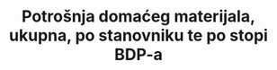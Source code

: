 ---
title: >-
  Potrošnja domaćeg materijala, ukupna, po stanovniku te po stopi BDP-a
permalink: /12-2-2/
sdg_goal: 12
layout: indicator
indicator: 12.2.2
indicator_variable: dmstc_mtrl_cnsmptn_pr_cpt
graph: longitudinal
graph_type_description: Line  graph
graph_status_notes: Graphed
variable_description: null
variable_notes: null
un_designated_tier: '2'
un_custodial_agency: 'UNEP  (Partnering  Agencies:  OECD)'
target_id: '12.2'
has_metadata: true
goal_meta_link: 'http://unstats.un.org/sdgs/files/metadata-compilation/Metadata-Goal-12.pdf'
goal_meta_link_page: 3
indicator_name: >-
  Potrošnja domaćeg materijala, ukupna, po stanovniku te po stopi BDP-a
target: >-
  Do 2030. postići održivo upravljanje i učinkovito korištenje prirodnih resursa.
indicator_definition: >-
  Domaća potrošnja materijala (DMC) je standardni pokazatelj obračuna toka materijala (MFA) i prikazuje očitu potrošnju materijala u nacionalnom gospodarstvu. Izračunava se kao izravni uvoz (IM) materijala plus domaću vađenje (DE) materijala bez izravnog izvoza (EX) materijala izmjerenih u metričkim tonama. DMC mjeri količinu materijala koji se koriste u ekonomskim procesima. Ne uključuje materijale koji mobiliziraju proces domaćeg vađenja, ali ne ulaze u gospodarski proces. DMC se temelji na službenoj ekonomskoj statistici i zahtijeva određeno modeliranje kako bi se izvorni podaci prilagodili metodološkim zahtjevima MVP-a. Računovodstvene norme i računovodstvene metode navedene su u EUROSTAT vodičima za MFA račune u najnovijem izdanju 2013. Računovodstvo MPR-a također je dio središnjeg okvira Sustava okolišnih ekonomskih računa (SEEA).
method_of_computation: >-
  DMC  reports  the  amount  of  materials  that  are  used  that  are  used  in  a  national  economy.  DMC  is  a  territorial  (production  side)  indicator.  DMC  also  presents  the  amount  of  material  that  needs  to  be  handled  within  an  economy,  which  is  either  added  to  material  stocks  of  buildings  and  transport  infrastructure  or  used  to  fuel  the  economy  as  material  throughput.  DMC  describes  the  physical  dimension  of  economic  processes  and  interactions.  It  can  also  be  interpreted  as  long-term  waste  equivalent.  Per-capita  DMC  describes  the  average  level  of  material  use  in  an  economy  '  an  environmental  pressure  indicator  -  and  is  also  referred  to  as  metabolic  profile.
source_title: null
source_notes: null
published: true
actual_indicator_available: 'Personal  Consumption  Expenditure,  Goods'
actual_indicator_available_description: >-
  Goods  purchased  by  “persons”–that  is,  by  households  and  by  nonprofit  institutions  serving  households  (NPISHs)–who  are  resident  in  the  United  States.
periodicity: Annual
comments_and_limitations: Values  are  nominal
unit_of_measure: 'Domestic  Material  Consumption:  Millions  of  Dollars,  Per  Capita:  Dollars'
date_of_national_source_publication: 9/2017
date_metadata_updated: '2017-10-20'
source_agency_staff_name: Andrew  Craig
source_agency_staff_email: Andrew.Craig@bea.gov
source_agency_survey_dataset: Total  personal  consumption  expenditures  (PCE)  by  state  (millions  of  dollars)
source_url: >-
  http://www.bea.gov/iTable/iTableHtml.cfm?reqid=70&step=10&isuri=1&7003=1&7035=-1&7004=x&7005=-1&7006=00000&7036=-1&7001=61&7002=6&7090=70&7007=2015&7093=levels
graph_title: >-
  US  personal  consumption  expenditure  (goods)  per  capita  in  millions  of  US  dollars
time_period: 2000-2016
scheduled_update_by_national_source: '2017-10-20'  

---